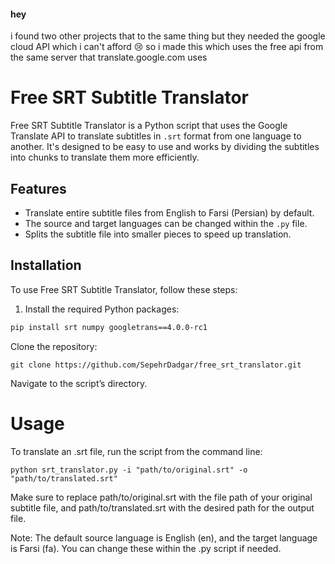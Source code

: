 #### hey
i found two other projects that to the same thing but they needed the google cloud API which 
i can't afford 😢 so i made this which uses the free api from the same server that translate.google.com uses

# Free SRT Subtitle Translator

Free SRT Subtitle Translator is a Python script that uses the Google Translate API to translate subtitles in `.srt` format from one language to another. It's designed to be easy to use and works by dividing the subtitles into chunks to translate them more efficiently.

## Features

- Translate entire subtitle files from English to Farsi (Persian) by default.
- The source and target languages can be changed within the `.py` file.
- Splits the subtitle file into smaller pieces to speed up translation.

## Installation

To use Free SRT Subtitle Translator, follow these steps:

1. Install the required Python packages:

```bash
pip install srt numpy googletrans==4.0.0-rc1
```
Clone the repository:
```
git clone https://github.com/SepehrDadgar/free_srt_translator.git
```
Navigate to the script’s directory.
# Usage
To translate an .srt file, run the script from the command line:
```
python srt_translator.py -i "path/to/original.srt" -o "path/to/translated.srt"
```
Make sure to replace path/to/original.srt with the file path of your original subtitle file, and path/to/translated.srt with the desired path for the output file.

Note:
The default source language is English (en), and the target language is Farsi (fa). You can change these within the .py script if needed.
